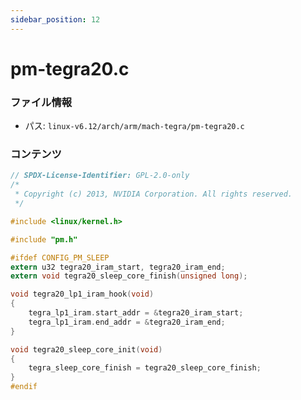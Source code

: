 ```yaml
---
sidebar_position: 12
---
```

# pm-tegra20.c

### ファイル情報

- パス: `linux-v6.12/arch/arm/mach-tegra/pm-tegra20.c`

### コンテンツ

```c
// SPDX-License-Identifier: GPL-2.0-only
/*
 * Copyright (c) 2013, NVIDIA Corporation. All rights reserved.
 */

#include <linux/kernel.h>

#include "pm.h"

#ifdef CONFIG_PM_SLEEP
extern u32 tegra20_iram_start, tegra20_iram_end;
extern void tegra20_sleep_core_finish(unsigned long);

void tegra20_lp1_iram_hook(void)
{
	tegra_lp1_iram.start_addr = &tegra20_iram_start;
	tegra_lp1_iram.end_addr = &tegra20_iram_end;
}

void tegra20_sleep_core_init(void)
{
	tegra_sleep_core_finish = tegra20_sleep_core_finish;
}
#endif

```
